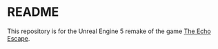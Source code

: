 # README

This repository is for the Unreal Engine 5 remake of the game [The Echo Escape](https://github.com/doqltl179/TheEchoEscape).

